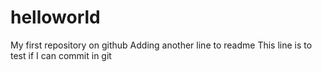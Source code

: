 # helloworld
My first repository on github
Adding another line to readme
This line is to test if I can commit in git
